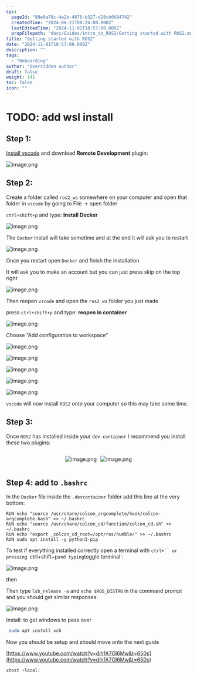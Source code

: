 ```yaml
---
sys:
  pageId: "89e0a78c-4e2b-4070-b327-d28cb0694742"
  createdTime: "2024-08-21T00:24:00.000Z"
  lastEditedTime: "2024-11-01T18:57:00.000Z"
  propFilepath: "docs/Guides/intro_to_ROS2/Getting started with ROS2.md"
title: "Getting started with ROS2"
date: "2024-11-01T18:57:00.000Z"
description: ""
tags:
  - "Onboarding"
author: "Overridden author"
draft: false
weight: 141
toc: false
icon: ""
---
```


# TODO: add wsl install

## Step 1:

[Install vscode](https://code.visualstudio.com/download) and download **Remote Development** plugin:

![image.png](https://prod-files-secure.s3.us-west-2.amazonaws.com/d518164a-d88e-44d1-a4ee-3adb3bd8bce0/efb52993-1881-4a40-b95e-6f020334f022/image.png?X-Amz-Algorithm=AWS4-HMAC-SHA256&X-Amz-Content-Sha256=UNSIGNED-PAYLOAD&X-Amz-Credential=ASIAZI2LB466XJEBVYZS%2F20250308%2Fus-west-2%2Fs3%2Faws4_request&X-Amz-Date=20250308T030125Z&X-Amz-Expires=3600&X-Amz-Security-Token=IQoJb3JpZ2luX2VjEAsaCXVzLXdlc3QtMiJHMEUCIBfzDeLXyC3AnEjW4QzS9uKgeFIPB6ekCOIlhtYit4dbAiEA%2F3sWpZpX4eNYKJ8tnpkaWdHgEAY9zbOXOOxcUwtzgNcq%2FwMIVBAAGgw2Mzc0MjMxODM4MDUiDIldYVt4b%2BcSulG7fCrcAyOYuZIH%2BBhEGIbSFeU2UMA18WPtCL3sYyHrk3lY%2BIJpkSmSMjxNa1ZSsRXX7gJHJB5WdTNgphfglorODcTFsWtOERFmkQHdITN52lDKuIiPST0sJpDB5hQbCu98xph8J63sWIOEXJCjFDvvJjZW5T1eRz6ZnqnO55CIYb7YlMEyCC5jaFL%2FeoOR2yFu8gNckQZJPO6UzL%2FQmCBld1fIRyod9KMschu1wRv5bm8YQVorg%2Bb6sBxaBOihoy5uG8gpvKNOBO3Nf4A%2BF70oQjUWrWNvW%2FmXkhKQe0JB9cbnJZLcEcIO8ju1JBGH2UoF4ycWEZm8kgMNxuX0JItFx61zTosL%2BxjYIU4ZDQzMHaJW4gLpu4Y8EiD72dDRXKhcEeOVuWkqyerMXmQAG9Ua6o06LEx3sgIlZ3H5qqd%2B8rGpi1P0nehRXt%2FNuvWIaIrvhETDL36z16x7FnAK0%2F17r6KLZND0AFBpST7jeok7BsKeVr8630486Nnpef7RhP06k1am3wnexaUv%2BLQ1JTlAvG%2FdikcfjE%2FrxaA0%2BOD59RzwRb2X6%2FW3%2FEawYMK%2B53HSNJnoSAoB1l%2F30QB2kB9hNkdgGWWDjrpUgT3mRrBw1W57iH6QoQSkxHV%2BC0gkSUVCMMDcrr4GOqUBQHGVXTAA16Kaa1%2BBXoy2t2MIJxC2TqQWFWANqYKlwpSpye4hUmQZhWekHq%2FcTvD%2BSqwOdFzZbSh0hV%2FQZRQE1zf70l3aejHQVDsQuLSsfASzLu%2BvZyk1emR0%2BB5leeWBP4u51CZ5jMhm0urL3oFfiiZa1N81agGsu6MK8eZ%2FRjEDDBzc8b6y1yzrnRRiz6UKoBsanaXfk3uGZB%2Fuv%2BOdznAz%2ByVT&X-Amz-Signature=03117f7edc9d22588b5defc05d4c91b7a98ad683838ca499d0df34b4ff484546&X-Amz-SignedHeaders=host&x-id=GetObject)

## Step 2:

Create a folder called `ros2_ws` somewhere on your computer and open that folder in `vscode` by going to File → open folder 

`ctrl+shift+p` and type: **Install Docker**

![image.png](https://prod-files-secure.s3.us-west-2.amazonaws.com/d518164a-d88e-44d1-a4ee-3adb3bd8bce0/2269dc0e-1cd5-47ff-bceb-c04ad9b2eab0/image.png?X-Amz-Algorithm=AWS4-HMAC-SHA256&X-Amz-Content-Sha256=UNSIGNED-PAYLOAD&X-Amz-Credential=ASIAZI2LB466XJEBVYZS%2F20250308%2Fus-west-2%2Fs3%2Faws4_request&X-Amz-Date=20250308T030125Z&X-Amz-Expires=3600&X-Amz-Security-Token=IQoJb3JpZ2luX2VjEAsaCXVzLXdlc3QtMiJHMEUCIBfzDeLXyC3AnEjW4QzS9uKgeFIPB6ekCOIlhtYit4dbAiEA%2F3sWpZpX4eNYKJ8tnpkaWdHgEAY9zbOXOOxcUwtzgNcq%2FwMIVBAAGgw2Mzc0MjMxODM4MDUiDIldYVt4b%2BcSulG7fCrcAyOYuZIH%2BBhEGIbSFeU2UMA18WPtCL3sYyHrk3lY%2BIJpkSmSMjxNa1ZSsRXX7gJHJB5WdTNgphfglorODcTFsWtOERFmkQHdITN52lDKuIiPST0sJpDB5hQbCu98xph8J63sWIOEXJCjFDvvJjZW5T1eRz6ZnqnO55CIYb7YlMEyCC5jaFL%2FeoOR2yFu8gNckQZJPO6UzL%2FQmCBld1fIRyod9KMschu1wRv5bm8YQVorg%2Bb6sBxaBOihoy5uG8gpvKNOBO3Nf4A%2BF70oQjUWrWNvW%2FmXkhKQe0JB9cbnJZLcEcIO8ju1JBGH2UoF4ycWEZm8kgMNxuX0JItFx61zTosL%2BxjYIU4ZDQzMHaJW4gLpu4Y8EiD72dDRXKhcEeOVuWkqyerMXmQAG9Ua6o06LEx3sgIlZ3H5qqd%2B8rGpi1P0nehRXt%2FNuvWIaIrvhETDL36z16x7FnAK0%2F17r6KLZND0AFBpST7jeok7BsKeVr8630486Nnpef7RhP06k1am3wnexaUv%2BLQ1JTlAvG%2FdikcfjE%2FrxaA0%2BOD59RzwRb2X6%2FW3%2FEawYMK%2B53HSNJnoSAoB1l%2F30QB2kB9hNkdgGWWDjrpUgT3mRrBw1W57iH6QoQSkxHV%2BC0gkSUVCMMDcrr4GOqUBQHGVXTAA16Kaa1%2BBXoy2t2MIJxC2TqQWFWANqYKlwpSpye4hUmQZhWekHq%2FcTvD%2BSqwOdFzZbSh0hV%2FQZRQE1zf70l3aejHQVDsQuLSsfASzLu%2BvZyk1emR0%2BB5leeWBP4u51CZ5jMhm0urL3oFfiiZa1N81agGsu6MK8eZ%2FRjEDDBzc8b6y1yzrnRRiz6UKoBsanaXfk3uGZB%2Fuv%2BOdznAz%2ByVT&X-Amz-Signature=41f67b2d10fa53e45f422bed00bc65bdc4f052590d39cad6abf3ed8179040835&X-Amz-SignedHeaders=host&x-id=GetObject)

The `Docker` install will take sometime and at the end it will ask you to restart

![image.png](https://prod-files-secure.s3.us-west-2.amazonaws.com/d518164a-d88e-44d1-a4ee-3adb3bd8bce0/ed233f78-be33-4b1f-b89c-9c346c0e961e/image.png?X-Amz-Algorithm=AWS4-HMAC-SHA256&X-Amz-Content-Sha256=UNSIGNED-PAYLOAD&X-Amz-Credential=ASIAZI2LB466XJEBVYZS%2F20250308%2Fus-west-2%2Fs3%2Faws4_request&X-Amz-Date=20250308T030125Z&X-Amz-Expires=3600&X-Amz-Security-Token=IQoJb3JpZ2luX2VjEAsaCXVzLXdlc3QtMiJHMEUCIBfzDeLXyC3AnEjW4QzS9uKgeFIPB6ekCOIlhtYit4dbAiEA%2F3sWpZpX4eNYKJ8tnpkaWdHgEAY9zbOXOOxcUwtzgNcq%2FwMIVBAAGgw2Mzc0MjMxODM4MDUiDIldYVt4b%2BcSulG7fCrcAyOYuZIH%2BBhEGIbSFeU2UMA18WPtCL3sYyHrk3lY%2BIJpkSmSMjxNa1ZSsRXX7gJHJB5WdTNgphfglorODcTFsWtOERFmkQHdITN52lDKuIiPST0sJpDB5hQbCu98xph8J63sWIOEXJCjFDvvJjZW5T1eRz6ZnqnO55CIYb7YlMEyCC5jaFL%2FeoOR2yFu8gNckQZJPO6UzL%2FQmCBld1fIRyod9KMschu1wRv5bm8YQVorg%2Bb6sBxaBOihoy5uG8gpvKNOBO3Nf4A%2BF70oQjUWrWNvW%2FmXkhKQe0JB9cbnJZLcEcIO8ju1JBGH2UoF4ycWEZm8kgMNxuX0JItFx61zTosL%2BxjYIU4ZDQzMHaJW4gLpu4Y8EiD72dDRXKhcEeOVuWkqyerMXmQAG9Ua6o06LEx3sgIlZ3H5qqd%2B8rGpi1P0nehRXt%2FNuvWIaIrvhETDL36z16x7FnAK0%2F17r6KLZND0AFBpST7jeok7BsKeVr8630486Nnpef7RhP06k1am3wnexaUv%2BLQ1JTlAvG%2FdikcfjE%2FrxaA0%2BOD59RzwRb2X6%2FW3%2FEawYMK%2B53HSNJnoSAoB1l%2F30QB2kB9hNkdgGWWDjrpUgT3mRrBw1W57iH6QoQSkxHV%2BC0gkSUVCMMDcrr4GOqUBQHGVXTAA16Kaa1%2BBXoy2t2MIJxC2TqQWFWANqYKlwpSpye4hUmQZhWekHq%2FcTvD%2BSqwOdFzZbSh0hV%2FQZRQE1zf70l3aejHQVDsQuLSsfASzLu%2BvZyk1emR0%2BB5leeWBP4u51CZ5jMhm0urL3oFfiiZa1N81agGsu6MK8eZ%2FRjEDDBzc8b6y1yzrnRRiz6UKoBsanaXfk3uGZB%2Fuv%2BOdznAz%2ByVT&X-Amz-Signature=1df0aff80c30c1eb90c39878789b7df819f2e8f848eaa7d6ff7a9483e4b3ef43&X-Amz-SignedHeaders=host&x-id=GetObject)

Once you restart open `Docker` and finish the installation

It will ask you to make an account but you can just press skip on the top right

![image.png](https://prod-files-secure.s3.us-west-2.amazonaws.com/d518164a-d88e-44d1-a4ee-3adb3bd8bce0/21010ad9-1659-4fd9-9f59-9932a09b2a3d/image.png?X-Amz-Algorithm=AWS4-HMAC-SHA256&X-Amz-Content-Sha256=UNSIGNED-PAYLOAD&X-Amz-Credential=ASIAZI2LB466XJEBVYZS%2F20250308%2Fus-west-2%2Fs3%2Faws4_request&X-Amz-Date=20250308T030125Z&X-Amz-Expires=3600&X-Amz-Security-Token=IQoJb3JpZ2luX2VjEAsaCXVzLXdlc3QtMiJHMEUCIBfzDeLXyC3AnEjW4QzS9uKgeFIPB6ekCOIlhtYit4dbAiEA%2F3sWpZpX4eNYKJ8tnpkaWdHgEAY9zbOXOOxcUwtzgNcq%2FwMIVBAAGgw2Mzc0MjMxODM4MDUiDIldYVt4b%2BcSulG7fCrcAyOYuZIH%2BBhEGIbSFeU2UMA18WPtCL3sYyHrk3lY%2BIJpkSmSMjxNa1ZSsRXX7gJHJB5WdTNgphfglorODcTFsWtOERFmkQHdITN52lDKuIiPST0sJpDB5hQbCu98xph8J63sWIOEXJCjFDvvJjZW5T1eRz6ZnqnO55CIYb7YlMEyCC5jaFL%2FeoOR2yFu8gNckQZJPO6UzL%2FQmCBld1fIRyod9KMschu1wRv5bm8YQVorg%2Bb6sBxaBOihoy5uG8gpvKNOBO3Nf4A%2BF70oQjUWrWNvW%2FmXkhKQe0JB9cbnJZLcEcIO8ju1JBGH2UoF4ycWEZm8kgMNxuX0JItFx61zTosL%2BxjYIU4ZDQzMHaJW4gLpu4Y8EiD72dDRXKhcEeOVuWkqyerMXmQAG9Ua6o06LEx3sgIlZ3H5qqd%2B8rGpi1P0nehRXt%2FNuvWIaIrvhETDL36z16x7FnAK0%2F17r6KLZND0AFBpST7jeok7BsKeVr8630486Nnpef7RhP06k1am3wnexaUv%2BLQ1JTlAvG%2FdikcfjE%2FrxaA0%2BOD59RzwRb2X6%2FW3%2FEawYMK%2B53HSNJnoSAoB1l%2F30QB2kB9hNkdgGWWDjrpUgT3mRrBw1W57iH6QoQSkxHV%2BC0gkSUVCMMDcrr4GOqUBQHGVXTAA16Kaa1%2BBXoy2t2MIJxC2TqQWFWANqYKlwpSpye4hUmQZhWekHq%2FcTvD%2BSqwOdFzZbSh0hV%2FQZRQE1zf70l3aejHQVDsQuLSsfASzLu%2BvZyk1emR0%2BB5leeWBP4u51CZ5jMhm0urL3oFfiiZa1N81agGsu6MK8eZ%2FRjEDDBzc8b6y1yzrnRRiz6UKoBsanaXfk3uGZB%2Fuv%2BOdznAz%2ByVT&X-Amz-Signature=bdfbd6f32346e3bdafed9052192d1eacde93cc8a863870f8417718e3e49e7a27&X-Amz-SignedHeaders=host&x-id=GetObject)

Then reopen `vscode` and open the `ros2_ws` folder you just made

press `ctrl+shift+p` and type: **reopen in container**

![image.png](https://prod-files-secure.s3.us-west-2.amazonaws.com/d518164a-d88e-44d1-a4ee-3adb3bd8bce0/4e93b8c2-41ad-488c-8095-c74205196118/image.png?X-Amz-Algorithm=AWS4-HMAC-SHA256&X-Amz-Content-Sha256=UNSIGNED-PAYLOAD&X-Amz-Credential=ASIAZI2LB466XJEBVYZS%2F20250308%2Fus-west-2%2Fs3%2Faws4_request&X-Amz-Date=20250308T030125Z&X-Amz-Expires=3600&X-Amz-Security-Token=IQoJb3JpZ2luX2VjEAsaCXVzLXdlc3QtMiJHMEUCIBfzDeLXyC3AnEjW4QzS9uKgeFIPB6ekCOIlhtYit4dbAiEA%2F3sWpZpX4eNYKJ8tnpkaWdHgEAY9zbOXOOxcUwtzgNcq%2FwMIVBAAGgw2Mzc0MjMxODM4MDUiDIldYVt4b%2BcSulG7fCrcAyOYuZIH%2BBhEGIbSFeU2UMA18WPtCL3sYyHrk3lY%2BIJpkSmSMjxNa1ZSsRXX7gJHJB5WdTNgphfglorODcTFsWtOERFmkQHdITN52lDKuIiPST0sJpDB5hQbCu98xph8J63sWIOEXJCjFDvvJjZW5T1eRz6ZnqnO55CIYb7YlMEyCC5jaFL%2FeoOR2yFu8gNckQZJPO6UzL%2FQmCBld1fIRyod9KMschu1wRv5bm8YQVorg%2Bb6sBxaBOihoy5uG8gpvKNOBO3Nf4A%2BF70oQjUWrWNvW%2FmXkhKQe0JB9cbnJZLcEcIO8ju1JBGH2UoF4ycWEZm8kgMNxuX0JItFx61zTosL%2BxjYIU4ZDQzMHaJW4gLpu4Y8EiD72dDRXKhcEeOVuWkqyerMXmQAG9Ua6o06LEx3sgIlZ3H5qqd%2B8rGpi1P0nehRXt%2FNuvWIaIrvhETDL36z16x7FnAK0%2F17r6KLZND0AFBpST7jeok7BsKeVr8630486Nnpef7RhP06k1am3wnexaUv%2BLQ1JTlAvG%2FdikcfjE%2FrxaA0%2BOD59RzwRb2X6%2FW3%2FEawYMK%2B53HSNJnoSAoB1l%2F30QB2kB9hNkdgGWWDjrpUgT3mRrBw1W57iH6QoQSkxHV%2BC0gkSUVCMMDcrr4GOqUBQHGVXTAA16Kaa1%2BBXoy2t2MIJxC2TqQWFWANqYKlwpSpye4hUmQZhWekHq%2FcTvD%2BSqwOdFzZbSh0hV%2FQZRQE1zf70l3aejHQVDsQuLSsfASzLu%2BvZyk1emR0%2BB5leeWBP4u51CZ5jMhm0urL3oFfiiZa1N81agGsu6MK8eZ%2FRjEDDBzc8b6y1yzrnRRiz6UKoBsanaXfk3uGZB%2Fuv%2BOdznAz%2ByVT&X-Amz-Signature=b037819c6737b5430585a9f0a02b0c4db7473cbce8c5226eb1b19bb11eaa9e16&X-Amz-SignedHeaders=host&x-id=GetObject)

Choose “Add configuration to workspace”

![image.png](https://prod-files-secure.s3.us-west-2.amazonaws.com/d518164a-d88e-44d1-a4ee-3adb3bd8bce0/9560b282-5060-4989-ba37-97e7b2c22476/image.png?X-Amz-Algorithm=AWS4-HMAC-SHA256&X-Amz-Content-Sha256=UNSIGNED-PAYLOAD&X-Amz-Credential=ASIAZI2LB466XJEBVYZS%2F20250308%2Fus-west-2%2Fs3%2Faws4_request&X-Amz-Date=20250308T030125Z&X-Amz-Expires=3600&X-Amz-Security-Token=IQoJb3JpZ2luX2VjEAsaCXVzLXdlc3QtMiJHMEUCIBfzDeLXyC3AnEjW4QzS9uKgeFIPB6ekCOIlhtYit4dbAiEA%2F3sWpZpX4eNYKJ8tnpkaWdHgEAY9zbOXOOxcUwtzgNcq%2FwMIVBAAGgw2Mzc0MjMxODM4MDUiDIldYVt4b%2BcSulG7fCrcAyOYuZIH%2BBhEGIbSFeU2UMA18WPtCL3sYyHrk3lY%2BIJpkSmSMjxNa1ZSsRXX7gJHJB5WdTNgphfglorODcTFsWtOERFmkQHdITN52lDKuIiPST0sJpDB5hQbCu98xph8J63sWIOEXJCjFDvvJjZW5T1eRz6ZnqnO55CIYb7YlMEyCC5jaFL%2FeoOR2yFu8gNckQZJPO6UzL%2FQmCBld1fIRyod9KMschu1wRv5bm8YQVorg%2Bb6sBxaBOihoy5uG8gpvKNOBO3Nf4A%2BF70oQjUWrWNvW%2FmXkhKQe0JB9cbnJZLcEcIO8ju1JBGH2UoF4ycWEZm8kgMNxuX0JItFx61zTosL%2BxjYIU4ZDQzMHaJW4gLpu4Y8EiD72dDRXKhcEeOVuWkqyerMXmQAG9Ua6o06LEx3sgIlZ3H5qqd%2B8rGpi1P0nehRXt%2FNuvWIaIrvhETDL36z16x7FnAK0%2F17r6KLZND0AFBpST7jeok7BsKeVr8630486Nnpef7RhP06k1am3wnexaUv%2BLQ1JTlAvG%2FdikcfjE%2FrxaA0%2BOD59RzwRb2X6%2FW3%2FEawYMK%2B53HSNJnoSAoB1l%2F30QB2kB9hNkdgGWWDjrpUgT3mRrBw1W57iH6QoQSkxHV%2BC0gkSUVCMMDcrr4GOqUBQHGVXTAA16Kaa1%2BBXoy2t2MIJxC2TqQWFWANqYKlwpSpye4hUmQZhWekHq%2FcTvD%2BSqwOdFzZbSh0hV%2FQZRQE1zf70l3aejHQVDsQuLSsfASzLu%2BvZyk1emR0%2BB5leeWBP4u51CZ5jMhm0urL3oFfiiZa1N81agGsu6MK8eZ%2FRjEDDBzc8b6y1yzrnRRiz6UKoBsanaXfk3uGZB%2Fuv%2BOdznAz%2ByVT&X-Amz-Signature=22c16de00780bafa04611e0aacf5672861a83fde385eedc4b8fe6e43d1f1bd0c&X-Amz-SignedHeaders=host&x-id=GetObject)

![image.png](https://prod-files-secure.s3.us-west-2.amazonaws.com/d518164a-d88e-44d1-a4ee-3adb3bd8bce0/2ee63f81-886b-48e8-a553-dc6e5eac99e4/image.png?X-Amz-Algorithm=AWS4-HMAC-SHA256&X-Amz-Content-Sha256=UNSIGNED-PAYLOAD&X-Amz-Credential=ASIAZI2LB466XJEBVYZS%2F20250308%2Fus-west-2%2Fs3%2Faws4_request&X-Amz-Date=20250308T030125Z&X-Amz-Expires=3600&X-Amz-Security-Token=IQoJb3JpZ2luX2VjEAsaCXVzLXdlc3QtMiJHMEUCIBfzDeLXyC3AnEjW4QzS9uKgeFIPB6ekCOIlhtYit4dbAiEA%2F3sWpZpX4eNYKJ8tnpkaWdHgEAY9zbOXOOxcUwtzgNcq%2FwMIVBAAGgw2Mzc0MjMxODM4MDUiDIldYVt4b%2BcSulG7fCrcAyOYuZIH%2BBhEGIbSFeU2UMA18WPtCL3sYyHrk3lY%2BIJpkSmSMjxNa1ZSsRXX7gJHJB5WdTNgphfglorODcTFsWtOERFmkQHdITN52lDKuIiPST0sJpDB5hQbCu98xph8J63sWIOEXJCjFDvvJjZW5T1eRz6ZnqnO55CIYb7YlMEyCC5jaFL%2FeoOR2yFu8gNckQZJPO6UzL%2FQmCBld1fIRyod9KMschu1wRv5bm8YQVorg%2Bb6sBxaBOihoy5uG8gpvKNOBO3Nf4A%2BF70oQjUWrWNvW%2FmXkhKQe0JB9cbnJZLcEcIO8ju1JBGH2UoF4ycWEZm8kgMNxuX0JItFx61zTosL%2BxjYIU4ZDQzMHaJW4gLpu4Y8EiD72dDRXKhcEeOVuWkqyerMXmQAG9Ua6o06LEx3sgIlZ3H5qqd%2B8rGpi1P0nehRXt%2FNuvWIaIrvhETDL36z16x7FnAK0%2F17r6KLZND0AFBpST7jeok7BsKeVr8630486Nnpef7RhP06k1am3wnexaUv%2BLQ1JTlAvG%2FdikcfjE%2FrxaA0%2BOD59RzwRb2X6%2FW3%2FEawYMK%2B53HSNJnoSAoB1l%2F30QB2kB9hNkdgGWWDjrpUgT3mRrBw1W57iH6QoQSkxHV%2BC0gkSUVCMMDcrr4GOqUBQHGVXTAA16Kaa1%2BBXoy2t2MIJxC2TqQWFWANqYKlwpSpye4hUmQZhWekHq%2FcTvD%2BSqwOdFzZbSh0hV%2FQZRQE1zf70l3aejHQVDsQuLSsfASzLu%2BvZyk1emR0%2BB5leeWBP4u51CZ5jMhm0urL3oFfiiZa1N81agGsu6MK8eZ%2FRjEDDBzc8b6y1yzrnRRiz6UKoBsanaXfk3uGZB%2Fuv%2BOdznAz%2ByVT&X-Amz-Signature=daca6eba17edfef5602e39d9a0cd8bcf9e2e20ff439ac0e85205a1b8133b32af&X-Amz-SignedHeaders=host&x-id=GetObject)

![image.png](https://prod-files-secure.s3.us-west-2.amazonaws.com/d518164a-d88e-44d1-a4ee-3adb3bd8bce0/ae1580b2-b048-407e-aed9-b584224a7a04/image.png?X-Amz-Algorithm=AWS4-HMAC-SHA256&X-Amz-Content-Sha256=UNSIGNED-PAYLOAD&X-Amz-Credential=ASIAZI2LB466XJEBVYZS%2F20250308%2Fus-west-2%2Fs3%2Faws4_request&X-Amz-Date=20250308T030125Z&X-Amz-Expires=3600&X-Amz-Security-Token=IQoJb3JpZ2luX2VjEAsaCXVzLXdlc3QtMiJHMEUCIBfzDeLXyC3AnEjW4QzS9uKgeFIPB6ekCOIlhtYit4dbAiEA%2F3sWpZpX4eNYKJ8tnpkaWdHgEAY9zbOXOOxcUwtzgNcq%2FwMIVBAAGgw2Mzc0MjMxODM4MDUiDIldYVt4b%2BcSulG7fCrcAyOYuZIH%2BBhEGIbSFeU2UMA18WPtCL3sYyHrk3lY%2BIJpkSmSMjxNa1ZSsRXX7gJHJB5WdTNgphfglorODcTFsWtOERFmkQHdITN52lDKuIiPST0sJpDB5hQbCu98xph8J63sWIOEXJCjFDvvJjZW5T1eRz6ZnqnO55CIYb7YlMEyCC5jaFL%2FeoOR2yFu8gNckQZJPO6UzL%2FQmCBld1fIRyod9KMschu1wRv5bm8YQVorg%2Bb6sBxaBOihoy5uG8gpvKNOBO3Nf4A%2BF70oQjUWrWNvW%2FmXkhKQe0JB9cbnJZLcEcIO8ju1JBGH2UoF4ycWEZm8kgMNxuX0JItFx61zTosL%2BxjYIU4ZDQzMHaJW4gLpu4Y8EiD72dDRXKhcEeOVuWkqyerMXmQAG9Ua6o06LEx3sgIlZ3H5qqd%2B8rGpi1P0nehRXt%2FNuvWIaIrvhETDL36z16x7FnAK0%2F17r6KLZND0AFBpST7jeok7BsKeVr8630486Nnpef7RhP06k1am3wnexaUv%2BLQ1JTlAvG%2FdikcfjE%2FrxaA0%2BOD59RzwRb2X6%2FW3%2FEawYMK%2B53HSNJnoSAoB1l%2F30QB2kB9hNkdgGWWDjrpUgT3mRrBw1W57iH6QoQSkxHV%2BC0gkSUVCMMDcrr4GOqUBQHGVXTAA16Kaa1%2BBXoy2t2MIJxC2TqQWFWANqYKlwpSpye4hUmQZhWekHq%2FcTvD%2BSqwOdFzZbSh0hV%2FQZRQE1zf70l3aejHQVDsQuLSsfASzLu%2BvZyk1emR0%2BB5leeWBP4u51CZ5jMhm0urL3oFfiiZa1N81agGsu6MK8eZ%2FRjEDDBzc8b6y1yzrnRRiz6UKoBsanaXfk3uGZB%2Fuv%2BOdznAz%2ByVT&X-Amz-Signature=368251fb212bc84e3a2d704d1fe3e808f131b64426a16aa95e9f7a0786b47843&X-Amz-SignedHeaders=host&x-id=GetObject)

![image.png](https://prod-files-secure.s3.us-west-2.amazonaws.com/d518164a-d88e-44d1-a4ee-3adb3bd8bce0/53255b28-f75e-430f-b9e3-c0ac8577e42b/image.png?X-Amz-Algorithm=AWS4-HMAC-SHA256&X-Amz-Content-Sha256=UNSIGNED-PAYLOAD&X-Amz-Credential=ASIAZI2LB466XJEBVYZS%2F20250308%2Fus-west-2%2Fs3%2Faws4_request&X-Amz-Date=20250308T030125Z&X-Amz-Expires=3600&X-Amz-Security-Token=IQoJb3JpZ2luX2VjEAsaCXVzLXdlc3QtMiJHMEUCIBfzDeLXyC3AnEjW4QzS9uKgeFIPB6ekCOIlhtYit4dbAiEA%2F3sWpZpX4eNYKJ8tnpkaWdHgEAY9zbOXOOxcUwtzgNcq%2FwMIVBAAGgw2Mzc0MjMxODM4MDUiDIldYVt4b%2BcSulG7fCrcAyOYuZIH%2BBhEGIbSFeU2UMA18WPtCL3sYyHrk3lY%2BIJpkSmSMjxNa1ZSsRXX7gJHJB5WdTNgphfglorODcTFsWtOERFmkQHdITN52lDKuIiPST0sJpDB5hQbCu98xph8J63sWIOEXJCjFDvvJjZW5T1eRz6ZnqnO55CIYb7YlMEyCC5jaFL%2FeoOR2yFu8gNckQZJPO6UzL%2FQmCBld1fIRyod9KMschu1wRv5bm8YQVorg%2Bb6sBxaBOihoy5uG8gpvKNOBO3Nf4A%2BF70oQjUWrWNvW%2FmXkhKQe0JB9cbnJZLcEcIO8ju1JBGH2UoF4ycWEZm8kgMNxuX0JItFx61zTosL%2BxjYIU4ZDQzMHaJW4gLpu4Y8EiD72dDRXKhcEeOVuWkqyerMXmQAG9Ua6o06LEx3sgIlZ3H5qqd%2B8rGpi1P0nehRXt%2FNuvWIaIrvhETDL36z16x7FnAK0%2F17r6KLZND0AFBpST7jeok7BsKeVr8630486Nnpef7RhP06k1am3wnexaUv%2BLQ1JTlAvG%2FdikcfjE%2FrxaA0%2BOD59RzwRb2X6%2FW3%2FEawYMK%2B53HSNJnoSAoB1l%2F30QB2kB9hNkdgGWWDjrpUgT3mRrBw1W57iH6QoQSkxHV%2BC0gkSUVCMMDcrr4GOqUBQHGVXTAA16Kaa1%2BBXoy2t2MIJxC2TqQWFWANqYKlwpSpye4hUmQZhWekHq%2FcTvD%2BSqwOdFzZbSh0hV%2FQZRQE1zf70l3aejHQVDsQuLSsfASzLu%2BvZyk1emR0%2BB5leeWBP4u51CZ5jMhm0urL3oFfiiZa1N81agGsu6MK8eZ%2FRjEDDBzc8b6y1yzrnRRiz6UKoBsanaXfk3uGZB%2Fuv%2BOdznAz%2ByVT&X-Amz-Signature=9eb440147e95f15bc944b9ab912a8e40044b06b61720cfd400026479f2c12156&X-Amz-SignedHeaders=host&x-id=GetObject)

![image.png](https://prod-files-secure.s3.us-west-2.amazonaws.com/d518164a-d88e-44d1-a4ee-3adb3bd8bce0/7c562767-5af9-4ffb-97d1-327bcdf4ee00/image.png?X-Amz-Algorithm=AWS4-HMAC-SHA256&X-Amz-Content-Sha256=UNSIGNED-PAYLOAD&X-Amz-Credential=ASIAZI2LB466XJEBVYZS%2F20250308%2Fus-west-2%2Fs3%2Faws4_request&X-Amz-Date=20250308T030125Z&X-Amz-Expires=3600&X-Amz-Security-Token=IQoJb3JpZ2luX2VjEAsaCXVzLXdlc3QtMiJHMEUCIBfzDeLXyC3AnEjW4QzS9uKgeFIPB6ekCOIlhtYit4dbAiEA%2F3sWpZpX4eNYKJ8tnpkaWdHgEAY9zbOXOOxcUwtzgNcq%2FwMIVBAAGgw2Mzc0MjMxODM4MDUiDIldYVt4b%2BcSulG7fCrcAyOYuZIH%2BBhEGIbSFeU2UMA18WPtCL3sYyHrk3lY%2BIJpkSmSMjxNa1ZSsRXX7gJHJB5WdTNgphfglorODcTFsWtOERFmkQHdITN52lDKuIiPST0sJpDB5hQbCu98xph8J63sWIOEXJCjFDvvJjZW5T1eRz6ZnqnO55CIYb7YlMEyCC5jaFL%2FeoOR2yFu8gNckQZJPO6UzL%2FQmCBld1fIRyod9KMschu1wRv5bm8YQVorg%2Bb6sBxaBOihoy5uG8gpvKNOBO3Nf4A%2BF70oQjUWrWNvW%2FmXkhKQe0JB9cbnJZLcEcIO8ju1JBGH2UoF4ycWEZm8kgMNxuX0JItFx61zTosL%2BxjYIU4ZDQzMHaJW4gLpu4Y8EiD72dDRXKhcEeOVuWkqyerMXmQAG9Ua6o06LEx3sgIlZ3H5qqd%2B8rGpi1P0nehRXt%2FNuvWIaIrvhETDL36z16x7FnAK0%2F17r6KLZND0AFBpST7jeok7BsKeVr8630486Nnpef7RhP06k1am3wnexaUv%2BLQ1JTlAvG%2FdikcfjE%2FrxaA0%2BOD59RzwRb2X6%2FW3%2FEawYMK%2B53HSNJnoSAoB1l%2F30QB2kB9hNkdgGWWDjrpUgT3mRrBw1W57iH6QoQSkxHV%2BC0gkSUVCMMDcrr4GOqUBQHGVXTAA16Kaa1%2BBXoy2t2MIJxC2TqQWFWANqYKlwpSpye4hUmQZhWekHq%2FcTvD%2BSqwOdFzZbSh0hV%2FQZRQE1zf70l3aejHQVDsQuLSsfASzLu%2BvZyk1emR0%2BB5leeWBP4u51CZ5jMhm0urL3oFfiiZa1N81agGsu6MK8eZ%2FRjEDDBzc8b6y1yzrnRRiz6UKoBsanaXfk3uGZB%2Fuv%2BOdznAz%2ByVT&X-Amz-Signature=f555461c691ff99b0671d39fb4777c9794794f3caeacd6f2e2370785da6fc1c8&X-Amz-SignedHeaders=host&x-id=GetObject)

`vscode` will now install `ROS2` onto your computer so this may take some time.

## Step 3:

Once `ROS2` has installed inside your `dev-container` I recommend you install these two plugins:

<div style="display: flex;flex-direction: row; column-gap:10px; max-width: 630px;justify-content: center;">
<div>

![image.png](https://prod-files-secure.s3.us-west-2.amazonaws.com/d518164a-d88e-44d1-a4ee-3adb3bd8bce0/3fc3d550-5a54-4ba1-ba6b-faa01cdb7369/image.png?X-Amz-Algorithm=AWS4-HMAC-SHA256&X-Amz-Content-Sha256=UNSIGNED-PAYLOAD&X-Amz-Credential=ASIAZI2LB4663TBUDYMF%2F20250308%2Fus-west-2%2Fs3%2Faws4_request&X-Amz-Date=20250308T030129Z&X-Amz-Expires=3600&X-Amz-Security-Token=IQoJb3JpZ2luX2VjEAsaCXVzLXdlc3QtMiJGMEQCIDeOr7VMjjfzEJB6ll%2BLlfPMSZCiyojiUKsZr9GWuH09AiBckH9ghHHCXBhp7%2B47cKjUpTdhmpMVFuSiXZyt8KyZeSr%2FAwhUEAAaDDYzNzQyMzE4MzgwNSIMCjHuuUf%2BShxBf8%2BsKtwDYAuvvPvX06PKN99Swuc2P9bAS%2B0dapN1%2F4yfW7j%2B9jUUqZKElI0qANedmT%2FRpFqvvRqnS8fHp9Fgdi7pyTTlYaWJuf91tD7zSLvDlYeTaVD5KAytmmvYOfXFKDc4Cjy75A2qzEnL6%2Fy3EwhXyx22QLVbaGbD2GasrZ1Jg%2F234hxdkLZRsNrDfQl2qYpBLUBXRv%2FZQxupm02PkEUkW%2BmJ%2Fi7HSvfQQdb3YpWpW2ENDYDMLV%2BDaYCwQDozedma%2F6dy2PjqhUtsShBcQ63Yu%2BTwXIFI3G4w%2F6Uq7FsJjT6IBNV2RsgoR%2BsRqlRQZutQTxTWA678pZDoMdJRGVZLIpc%2BT2UqtxzqdbUUEhdkjo1iTuZdjJtSrNkf3BaAtTkpxF9qz7uIi%2Fos4XqJQO5%2B9PbHYL213oyx3zip2NCgnwW7AKohsyp1Jly4h03Y%2BuoCfXeqEBsY516jHtFTIYOTBf9EDNw1Tc2VAIlrvjR9qUiZnRsX%2F4n2OJnSD79l%2FpoxV2tTi1t4%2B7lXTvotl%2FHxb8Z9snjKPBYBLZFpGgAMlit3JuqJ6uvnJ2ipYam8MxcC%2Ff2%2FJSs%2BIK1SRxd57AUbkUrdxZirYoCiqg3ZVRD09UuISr0ePMkfAvDaa5A4BvQw9dyuvgY6pgHz%2B7vNg6uM%2BRfzyUOc5kkBc5%2FEVY%2F00uGu7gNqE53G0plqfUXGFvbaNexpJubCwXmCmfewdbLJIYrFh21q0d%2Fh7Y54s7PYfictNfNIPvp%2FJJWjTmAekLEHNVWXIGIZvkC3pTCkeKYRVldfhL2fNE9UQJF7vEYFI4CqF23geqixhM36sq1G5a927QtOVW9apLxasyyQxlCl7UY%2BrcXz2y%2F3QI49zYqZ&X-Amz-Signature=df5d961f5e216bda2873eeb16e6d282eb753ea4b36974b080390140527216815&X-Amz-SignedHeaders=host&x-id=GetObject)

</div>
<div>

![image.png](https://prod-files-secure.s3.us-west-2.amazonaws.com/d518164a-d88e-44d1-a4ee-3adb3bd8bce0/d994cc66-13c2-4093-a5a3-f84cf4601a82/image.png?X-Amz-Algorithm=AWS4-HMAC-SHA256&X-Amz-Content-Sha256=UNSIGNED-PAYLOAD&X-Amz-Credential=ASIAZI2LB46635PHSAUO%2F20250308%2Fus-west-2%2Fs3%2Faws4_request&X-Amz-Date=20250308T030130Z&X-Amz-Expires=3600&X-Amz-Security-Token=IQoJb3JpZ2luX2VjEAsaCXVzLXdlc3QtMiJHMEUCIGuHPLHb3yADYsa8Mjnvu6J%2FCMqyAaj7iiwqkne1eU%2FZAiEAvT0fdZSdFWySeSti5ZBxHajHGQ0Wy739Tzt0JwB7eIIq%2FwMIVBAAGgw2Mzc0MjMxODM4MDUiDBuZZR4YiSwqNMOziyrcAxh01S6TcWMcJkxmBYHczBuBCd7Hn9VpGslRe3spjQUrrD%2Fh6f%2FUL47%2B0AJdFew3UKuGEVUteOSL8eD5zMzqT%2FdFcZFfCjy7ju2bT2t2K61vWkFpgg7cF%2BOs%2B8qEhmjeH2X80BP5Zf6TR9CnIXoY4weWGJ7mnZARXppF%2BgoqK3AFlxbSvixfGRsFY%2FRqNvFJ1eHiX4mogmTBRQPKXMTEzpy0HyMgP4lzfReLRGo7JxuTANEAFQ39cbjzjgwkkA9NKLxsPlvJ2pP0f%2BpvrFsqfmH7XgwGptBdJgYd4pdgfGbSxKmSjJWZIFzvhH41XIDnExeMXV%2Bc1Urab7AMhdH6fJvwqJEY4uA3Wz3qqs9pQhH%2FbOpsTrif26ERw1kdZEtLAAzeTvs%2BKuxzye1AoURf1fcHuKZDSbqkgHQxDYFlTOd3NptI7iGaBheolvqV%2BZD0OYHpZhD87Mfq6HlI1tZx7WjbPoWOypispmER8qfXn0evy%2FOrGn13Bm0vAoEzXNwO7rfIDTzwwvIJppR7f03ndjwWfABhGUPxJmipTx64CXAMj8xhifvIKyrkJwhz4LaL29pzWgc5flqn4LCUWq%2BJswhP6aShh0cmBvmQV2H4IZF1E1khMbs0TFQnKS%2FHMNjcrr4GOqUBHvRZbr9I%2FHJ6PV7XH1mWnTqeMbGDRDpyRz83E%2Fv8kN5m5WT5hA8pnmMfczVOiveiI94f80OtShcxqqnUwIs1%2BHfriBxejVBPhGY11XrhNRftKwiwUiOTawaeiar50%2BVx563tqjEl0f%2Bz%2BEUI%2BYu0uqlqogsHvL9MAPZBMUopncvFdulAT3cIom40s%2FPupfoi8Chwc0QbfmOeWIKDYdvrL2rzZb4v&X-Amz-Signature=bcb61f0893c72a8addfd229b983d02a434856728b9566da88abb02444d255955&X-Amz-SignedHeaders=host&x-id=GetObject)

</div>
</div>

## Step 4: add to `.bashrc`

In the `Docker` file inside the `.devcontainer` folder add this line at the very bottom: 

```docker
RUN echo "source /usr/share/colcon_argcomplete/hook/colcon-argcomplete.bash" >> ~/.bashrc
RUN echo "source /usr/share/colcon_cd/function/colcon_cd.sh" >> ~/.bashrc
RUN echo "export _colcon_cd_root=/opt/ros/humble/" >> ~/.bashrc
RUN sudo apt install -y python3-pip 
```

To test if everything installed correctly open a terminal with `ctrl+`` or pressing `ctrl+shift+p` and typing `toggle terminal`:

![image.png](https://prod-files-secure.s3.us-west-2.amazonaws.com/d518164a-d88e-44d1-a4ee-3adb3bd8bce0/6a4943d8-b04e-4c02-9a58-775f3384d1a5/image.png?X-Amz-Algorithm=AWS4-HMAC-SHA256&X-Amz-Content-Sha256=UNSIGNED-PAYLOAD&X-Amz-Credential=ASIAZI2LB466XJEBVYZS%2F20250308%2Fus-west-2%2Fs3%2Faws4_request&X-Amz-Date=20250308T030125Z&X-Amz-Expires=3600&X-Amz-Security-Token=IQoJb3JpZ2luX2VjEAsaCXVzLXdlc3QtMiJHMEUCIBfzDeLXyC3AnEjW4QzS9uKgeFIPB6ekCOIlhtYit4dbAiEA%2F3sWpZpX4eNYKJ8tnpkaWdHgEAY9zbOXOOxcUwtzgNcq%2FwMIVBAAGgw2Mzc0MjMxODM4MDUiDIldYVt4b%2BcSulG7fCrcAyOYuZIH%2BBhEGIbSFeU2UMA18WPtCL3sYyHrk3lY%2BIJpkSmSMjxNa1ZSsRXX7gJHJB5WdTNgphfglorODcTFsWtOERFmkQHdITN52lDKuIiPST0sJpDB5hQbCu98xph8J63sWIOEXJCjFDvvJjZW5T1eRz6ZnqnO55CIYb7YlMEyCC5jaFL%2FeoOR2yFu8gNckQZJPO6UzL%2FQmCBld1fIRyod9KMschu1wRv5bm8YQVorg%2Bb6sBxaBOihoy5uG8gpvKNOBO3Nf4A%2BF70oQjUWrWNvW%2FmXkhKQe0JB9cbnJZLcEcIO8ju1JBGH2UoF4ycWEZm8kgMNxuX0JItFx61zTosL%2BxjYIU4ZDQzMHaJW4gLpu4Y8EiD72dDRXKhcEeOVuWkqyerMXmQAG9Ua6o06LEx3sgIlZ3H5qqd%2B8rGpi1P0nehRXt%2FNuvWIaIrvhETDL36z16x7FnAK0%2F17r6KLZND0AFBpST7jeok7BsKeVr8630486Nnpef7RhP06k1am3wnexaUv%2BLQ1JTlAvG%2FdikcfjE%2FrxaA0%2BOD59RzwRb2X6%2FW3%2FEawYMK%2B53HSNJnoSAoB1l%2F30QB2kB9hNkdgGWWDjrpUgT3mRrBw1W57iH6QoQSkxHV%2BC0gkSUVCMMDcrr4GOqUBQHGVXTAA16Kaa1%2BBXoy2t2MIJxC2TqQWFWANqYKlwpSpye4hUmQZhWekHq%2FcTvD%2BSqwOdFzZbSh0hV%2FQZRQE1zf70l3aejHQVDsQuLSsfASzLu%2BvZyk1emR0%2BB5leeWBP4u51CZ5jMhm0urL3oFfiiZa1N81agGsu6MK8eZ%2FRjEDDBzc8b6y1yzrnRRiz6UKoBsanaXfk3uGZB%2Fuv%2BOdznAz%2ByVT&X-Amz-Signature=2a941971eed343a040f2f8bb23f851a6b2bc7291f9d02e7a01ffa874733f0718&X-Amz-SignedHeaders=host&x-id=GetObject)

then 

Then type `lsb_release -a` and `echo $ROS_DISTRO` in the command prompt and you should get similar responses:

![image.png](https://prod-files-secure.s3.us-west-2.amazonaws.com/d518164a-d88e-44d1-a4ee-3adb3bd8bce0/3e635dec-a805-4e85-8b9e-d000e5b71a4e/image.png?X-Amz-Algorithm=AWS4-HMAC-SHA256&X-Amz-Content-Sha256=UNSIGNED-PAYLOAD&X-Amz-Credential=ASIAZI2LB466XJEBVYZS%2F20250308%2Fus-west-2%2Fs3%2Faws4_request&X-Amz-Date=20250308T030125Z&X-Amz-Expires=3600&X-Amz-Security-Token=IQoJb3JpZ2luX2VjEAsaCXVzLXdlc3QtMiJHMEUCIBfzDeLXyC3AnEjW4QzS9uKgeFIPB6ekCOIlhtYit4dbAiEA%2F3sWpZpX4eNYKJ8tnpkaWdHgEAY9zbOXOOxcUwtzgNcq%2FwMIVBAAGgw2Mzc0MjMxODM4MDUiDIldYVt4b%2BcSulG7fCrcAyOYuZIH%2BBhEGIbSFeU2UMA18WPtCL3sYyHrk3lY%2BIJpkSmSMjxNa1ZSsRXX7gJHJB5WdTNgphfglorODcTFsWtOERFmkQHdITN52lDKuIiPST0sJpDB5hQbCu98xph8J63sWIOEXJCjFDvvJjZW5T1eRz6ZnqnO55CIYb7YlMEyCC5jaFL%2FeoOR2yFu8gNckQZJPO6UzL%2FQmCBld1fIRyod9KMschu1wRv5bm8YQVorg%2Bb6sBxaBOihoy5uG8gpvKNOBO3Nf4A%2BF70oQjUWrWNvW%2FmXkhKQe0JB9cbnJZLcEcIO8ju1JBGH2UoF4ycWEZm8kgMNxuX0JItFx61zTosL%2BxjYIU4ZDQzMHaJW4gLpu4Y8EiD72dDRXKhcEeOVuWkqyerMXmQAG9Ua6o06LEx3sgIlZ3H5qqd%2B8rGpi1P0nehRXt%2FNuvWIaIrvhETDL36z16x7FnAK0%2F17r6KLZND0AFBpST7jeok7BsKeVr8630486Nnpef7RhP06k1am3wnexaUv%2BLQ1JTlAvG%2FdikcfjE%2FrxaA0%2BOD59RzwRb2X6%2FW3%2FEawYMK%2B53HSNJnoSAoB1l%2F30QB2kB9hNkdgGWWDjrpUgT3mRrBw1W57iH6QoQSkxHV%2BC0gkSUVCMMDcrr4GOqUBQHGVXTAA16Kaa1%2BBXoy2t2MIJxC2TqQWFWANqYKlwpSpye4hUmQZhWekHq%2FcTvD%2BSqwOdFzZbSh0hV%2FQZRQE1zf70l3aejHQVDsQuLSsfASzLu%2BvZyk1emR0%2BB5leeWBP4u51CZ5jMhm0urL3oFfiiZa1N81agGsu6MK8eZ%2FRjEDDBzc8b6y1yzrnRRiz6UKoBsanaXfk3uGZB%2Fuv%2BOdznAz%2ByVT&X-Amz-Signature=5b1fa54163cd5e761ce7605bd99837f715f53fd55655d0d34bc224ce43c64969&X-Amz-SignedHeaders=host&x-id=GetObject)

Install:  to get windows to pass over

```bash
 sudo apt install xcb
```

Now you should be setup and should move onto the next guide 

[https://www.youtube.com/watch?v=dihfA7Ol6Mw&t=650s](https://www.youtube.com/watch?v=dihfA7Ol6Mw&t=650s)

```python
xhost +local:
```
